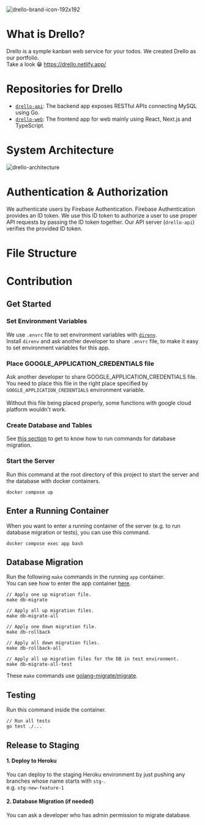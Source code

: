 ![drello-brand-icon-192x192](https://user-images.githubusercontent.com/12164726/150669986-66933d5f-a6bc-4420-b9d7-dd48f8ad17f2.png)



# What is Drello?
Drello is a symple kanban web service for your todos. We created Drello as our portfolio. <br>
Take a look 😁 https://drello.netlify.app/

# Repositories for Drello
- [`drello-api`](https://github.com/setunas/drello-api): The backend app exposes RESTful APIs connecting MySQL using Go.
- [`drello-web`](https://github.com/setunas/drello-web): The frontend app for web mainly using React, Next.js and TypeScript.

# System Architecture
![drello-architecture](https://user-images.githubusercontent.com/12164726/150669120-874976a2-d8e2-43c3-aae4-0236bf900187.png)

# Authentication & Authorization
We authenticate users by Firebase Authentication. Firebase Authentication provides an ID token. We use this ID token to authorize a user to use proper API requests by passing the ID token together. Our API server (`drello-api`) verifies the provided ID token.


# File Structure

# Contribution

## Get Started

### Set Environment Variables

We use `.envrc` file to set environment variables with [`direnv`](https://direnv.net/).<br>
Install `direnv` and ask another developer to share `.envrc` file, to make it easy to set environment variables for this app.


### Place GOOGLE_APPLICATION_CREDENTIALS file

Ask another developer to share GOOGLE_APPLICATION_CREDENTIALS file. <br>
You need to place this file in the right place specified by `GOOGLE_APPLICATION_CREDENTIALS` environment variable.<br><br>
Without this file being placed properly, some functions with google cloud platform wouldn't work.


### Create Database and Tables
See [this section](#database-migration) to get to know how to run commands for database migration.


### Start the Server

Run this command at the root directory of this project to start the server and the database with docker containers.

```
docker compose up
```

## Enter a Running Container

When you want to enter a running container of the server (e.g. to run database migration or tests), you can use this command.

```
docker compose exec app bash 
```


## Database Migration

Run the following `make` commands in the running `app` container.<br>
You can see how to enter the app container [here](#enter-a-container).

```
// Apply one up migration file.
make db-migrate

// Apply all up migration files.
make db-migrate-all

// Apply one down migration file.
make db-rollback

// Apply all down migration files.
make db-rollback-all

// Apply all up migration files for the DB in test environment.
make db-migrate-all-test
```

These `make` commands use [golang-migrate/migrate](https://github.com/golang-migrate/migrate).

## Testing

Run this command inside the container.

```
// Run all tests
go test ./...
```

## Release to Staging

#### 1. Deploy to Heroku

You can deploy to the staging Heroku environment by just pushing any branches whose name starts with `stg-`. <br>
e.g. `stg-new-feature-1`

#### 2. Database Migration (if needed)

You can ask a developer who has admin permission to migrate database.
